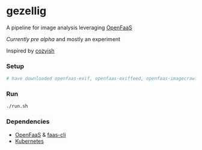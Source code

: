# gezellig
A pipeline for image analysis leveraging [OpenFaaS](https://openfaas.com)

_Currently pre alpha_ and mostly an experiment

Inspired by [cozyish](https://github.com/scottleedavis/cozyish)

### Setup
```bash
# have downloaded openfaas-exif, openfaas-exiffeed, openfaas-imagecrawl, openfaas-opennsfw, inception
```

### Run
```bash
./run.sh
```

### Dependencies
* [OpenFaaS](http://openfaas.com) & [faas-cli](https://github.com/openfaas/faas-cli)
* [Kubernetes](https://kubernetes.io)
